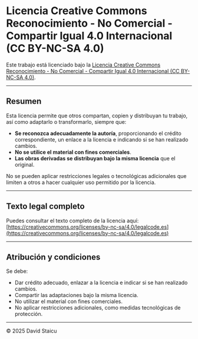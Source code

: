 # Licencia Creative Commons Reconocimiento - No Comercial - Compartir Igual 4.0 Internacional (CC BY-NC-SA 4.0)

Este trabajo está licenciado bajo la [Licencia Creative Commons Reconocimiento - No Comercial - Compartir Igual 4.0 Internacional (CC BY-NC-SA 4.0)](https://creativecommons.org/licenses/by-nc-sa/4.0/deed.es).

---

## Resumen

Esta licencia permite que otros compartan, copien y distribuyan tu trabajo, así como adaptarlo o transformarlo, siempre que:

- **Se reconozca adecuadamente la autoría**, proporcionando el crédito correspondiente, un enlace a la licencia e indicando si se han realizado cambios.
- **No se utilice el material con fines comerciales**.
- **Las obras derivadas se distribuyan bajo la misma licencia** que el original.

No se pueden aplicar restricciones legales o tecnológicas adicionales que limiten a otros a hacer cualquier uso permitido por la licencia.

---

## Texto legal completo

Puedes consultar el texto completo de la licencia aquí:  
[https://creativecommons.org/licenses/by-nc-sa/4.0/legalcode.es](https://creativecommons.org/licenses/by-nc-sa/4.0/legalcode.es)

---

## Atribución y condiciones

Se debe:

- Dar crédito adecuado, enlazar a la licencia e indicar si se han realizado cambios.
- Compartir las adaptaciones bajo la misma licencia.
- No utilizar el material con fines comerciales.
- No aplicar restricciones adicionales, como medidas tecnológicas de protección.

---

© 2025 David Staicu
